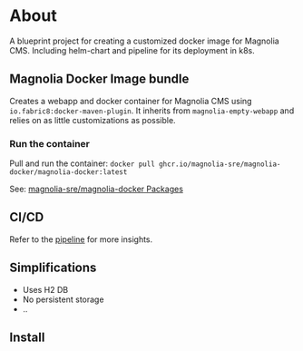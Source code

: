 # About

A blueprint project for creating a customized docker image for Magnolia CMS. Including helm-chart and pipeline for
its deployment in k8s.

## Magnolia Docker Image bundle

Creates a webapp and docker container for Magnolia CMS using `io.fabric8:docker-maven-plugin`. It inherits from ```magnolia-empty-webapp``` 
and relies on as little customizations as possible.

### Run the container

Pull and run the container:
`docker pull ghcr.io/magnolia-sre/magnolia-docker/magnolia-docker:latest`

See: 
[magnolia-sre/magnolia-docker Packages](https://github.com/orgs/magnolia-sre/packages/container/package/magnolia-docker%2Fmagnolia-docker)

## CI/CD

Refer to the [pipeline](.github/workflows/pipeline.yml) for more insights.

## Simplifications

* Uses H2 DB
* No persistent storage
* ..

## Install
